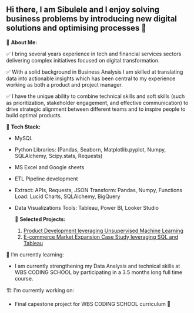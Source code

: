 ## Hi there, I am Sibulele and I enjoy solving business problems by  introducing new digital solutions and optimising processes 👋

 🎯 **About Me:**

✅ I bring several years experience in tech and financial services sectors delivering complex initiatives focused on digital transformation. 

✅ With a solid background in Business Analysis I am skilled at translating  data into actionable insights which has been central to my experience working as both a product and project manager.

✅ I have the unique ability to  combine technical skills and soft skills (such as prioritization, stakeholder engagement, and effective communication)  to drive strategic alignment between different teams and  to inspire people to build optimal products. 

🔧 **Tech Stack:** 

- MySQL 
- Python 
  Libraries: (Pandas, Seaborn, Matplotlib.pyplot, Numpy, SQLAlchemy, Scipy.stats, Requests)
- MS Excel and Google sheets 
- ETL Pipeline development
-   Extract: APIs, Requests, JSON
   Transform: Pandas, Numpy, Functions
  Load: Lucid Charts, SQLAlchemy, BigQuery
- Data Visualizations
  Tools: Tableau, Power BI,  Looker Studio

  :pushpin: **Selected Projects:**

  1. [Product Development leveraging Unsupervised Machine Learning](https://github.com/sngomane/-Product-Development-Leveraging-Unsupervised-Machine-Learning)
  2. [E-commerce Market Expansion Case Study leveraging SQL and Tableau](https://github.com/sngomane/E-commerce-Market-Expansion-Case-Study-leveraging-SQL-and-Tableau)

 🌱 I’m currently learning: 
- I am  currently strengthening  my Data Analysis and  technical skills at WBS CODING SCHOOL by participating in a 3.5 months long full time course. 

🏗 I'm currently working on: 
- Final capestone project for WBS CODING SCHOOL curriculum 💪

